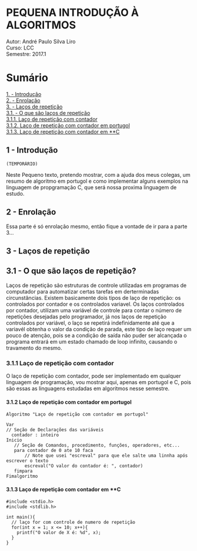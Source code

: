 # PEQUENA INTRODUÇÃO À ALGORITMOS 

Autor: André Paulo Silva Liro                      
Curso: LCC                                         
Semestre: 2017.1 



                                  


# Sumário
[1. - Introdução](#1)<br>
[2. - Enrolação](#2)<br>
[3. - Laços de repetição](#3)<br>
  [3.1. - O que são laços de repetição](#3.1)<br>
  [3.1.1. Laço de repetição com contador](#3.1.1)<br>
  [3.1.2. Laço de repetição com contador em portugol](#3.1.2)<br>
  [3.1.3. Laço de repetição com contador em **C](#3.1.3)<br>



## <a name="1"></name>1 - Introdução
    
    (TEMPORÁRIO)
Neste Pequeno texto, pretendo mostrar, com a ajuda dos meus colegas,
um resumo de algoritmo em portugol e como implementar alguns exemplos na linguagem de
propgramação C, que será nossa proxima linguagem de estudo.

## <a name="2"></a> 2 - Enrolação

Essa parte é só enrolação mesmo, então fique a vontade de ir para a parte 3...


## <a name="3"></a>3 - Laços de repetição

## <a name="3.1"></a>3.1 - O que são laços de repetição?
Laços de repetição são estruturas de controle utilizadas em programas de computador para automatizar certas tarefas em derterminadas circunstâncias. Existem basicamente dois tipos de laço de repetição: os controlados por contador e os controlados variavel.
Os laços controlados por contador, utilizam uma variável de controle para contar o
número de repetições desejadas pelo programador, já nos laços de repetição controlados
por variável, o laço se repetirá indefinidamente até que a variavél obtenha o valor da
condição de parada, este tipo de laço requer um pouco de atenção, pois se a condição 
de saída não puder ser alcançada o programa entrará em um estado chamado de loop infinito,
causando o travamento do mesmo.

### <a name="3.1.1"></a>3.1.1 Laço de repetição com contador

O laço de repetição com contador, pode ser implementado em qualquer linguagem de programação, vou mostrar aqui, apenas em portugol e C, pois são essas as linguagens estudadas em algoritmos nesse semestre.

#### <a name="3.1.2"></a>3.1.2 Laço de repetição com contador em portugol 

    Algoritmo "Laço de repetição com contador em portugol"

    Var
    // Seção de Declarações das variáveis
      contador : inteiro
    Inicio
       // Seção de Comandos, procedimento, funções, operadores, etc...
       para contador de 0 ate 10 faca
           // Note que usei "escreval" para que ele salte uma linnha após escrever o texto
           escreval("O valor do contador é: ", contador)
       fimpara
    Fimalgoritmo

#### <a name="3.1.3"></a>3.1.3 Laço de repetição com contador em **C

    #include <stdio.h>
    #include <stdlib.h>
  
    int main(){
      // laço for com controle de numero de repetição
      for(int x = 1; x <= 10; x++){
        printf("O valor de X é: %d", x); 
      }
    }
